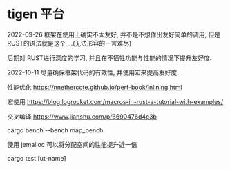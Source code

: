 # tigen 平台

2022-09-26 框架在使用上确实不太友好, 并不是不想作出友好简单的调用, 但是RUST的语法就是这个 ...(无法形容的一言难尽)

后期对 RUST进行深度的学习, 并且在不牺牲功能与性能的情况下提升友好度.

2022-10-11 尽量确保框架代码的有效性, 并使用宏来提高友好度.

性能优化 https://nnethercote.github.io/perf-book/inlining.html

宏使用 https://blog.logrocket.com/macros-in-rust-a-tutorial-with-examples/

交叉编译 https://www.jianshu.com/p/6690476d4c3b

cargo bench --bench map_bench

使用 jemalloc 可以将分配空间的性能提升近一倍

cargo test [ut-name]